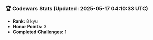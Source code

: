 ### 🏆 Codewars Stats (Updated: 2025-05-17 04:10:33 UTC)

- **Rank:** 8 kyu
- **Honor Points:** 3
- **Completed Challenges:** 1
